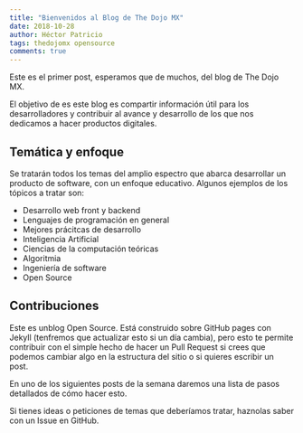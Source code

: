 ```yaml
---
title: "Bienvenidos al Blog de The Dojo MX"
date: 2018-10-28
author: Héctor Patricio
tags: thedojomx opensource
comments: true
---
```


Este es el primer post, esperamos que de muchos, del blog de The Dojo MX.

El objetivo de es este blog es compartir información útil para los desarrolladores
y contribuir al avance y desarrollo de los que nos dedicamos a hacer productos digitales.

## Temática y enfoque

Se tratarán todos los temas del amplio espectro que abarca desarrollar un producto de
software, con un enfoque educativo. Algunos ejemplos de los tópicos a tratar son:

- Desarrollo web front y backend
- Lenguajes de programación en general
- Mejores prácitcas de desarrollo
- Inteligencia Artificial
- Ciencias de la computación teóricas
- Algoritmia
- Ingeniería de software
- Open Source

## Contribuciones

Este es unblog Open Source. Está construido sobre GitHub pages con Jekyll (tenfremos que actualizar esto si un día cambia), pero esto te permite contribuir con el simple hecho de hacer un Pull Request si crees que podemos cambiar algo en la estructura del sitio o si quieres escribir un post.

En uno de los siguientes posts de la semana daremos una lista de pasos detallados de cómo hacer esto.

Si tienes ideas o peticiones de temas que deberíamos tratar, haznolas saber con un Issue en GitHub.